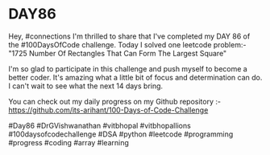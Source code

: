 # DAY86
Hey, #connections I'm thrilled to share that I've completed my DAY 86 of the #100DaysOfCode challenge. Today I solved one leetcode problem:- "1725 Number Of Rectangles That Can Form The Largest Square"

I'm so glad to participate in this challenge and push myself to become a better coder. It's amazing what a little bit of focus and determination can do. I can't wait to see what the next 14 days bring.

You can check out my daily progress on my Github repository :- https://github.com/its-arihant/100-Days-of-Code-Challenge

#Day86 #DrGVishwanathan #vitbhopal #vitbhopallions #100daysofcodechallenge #DSA #python #leetcode #programming #progress #coding #array #learning 